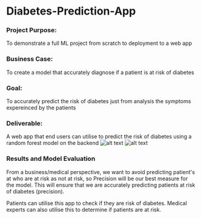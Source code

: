 # Diabetes-Prediction-App

### Project Purpose:
To demonstrate a full ML project from scratch to deployment to a web app

### Business Case:
To create a model that accurately diagnose if a patient is at risk of diabetes

### Goal:
To accurately predict the risk of diabetes just from analysis the symptoms expereinced by the patients

### Deliverable:
A web app that end users can utilise to predict the risk of diabetes using a random forest model on the backend
![alt text](https://keno-dataguy-diabetes-prediction-app-streamlit-app-yehzy9.streamlit.app/)
![alt text](https://github.com/Keno-DataGuy/Diabetes-Prediction-App/blob/main/Streamlit_App.jpg)

### Results and Model Evaluation
From a business/medical perspective, we want to avoid predicting patient's at who are at risk as not at risk, so Precision will be our best measure for the model. This will ensure that we are accurately predicting patients at risk of diabetes (precision).

Patients can utilise this app to check if they are risk of diabetes. Medical experts can also utilise this to determine if patients are at risk.
